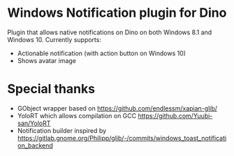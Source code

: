 # Windows Notification plugin for Dino
Plugin that allows native notifications on Dino on both Windows 8.1 and Windows 10.
Currently supports:
* Actionable notification (with action button on Windows 10)
* Shows avatar image

# Special thanks
- GObject wrapper based on https://github.com/endlessm/xapian-glib/
- YoloRT which allows compilation on GCC https://github.com/Yuubi-san/YoloRT
- Notification builder inspired by https://gitlab.gnome.org/Philipp/glib/-/commits/windows_toast_notification_backend
